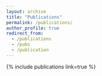 ```yaml
---
layout: archive
title: "Publications"
permalink: /publications/
author_profile: true
redirect_from:
  - /publications
  - /pubs
  - /publication
---
```

{% include publications link=true %}
